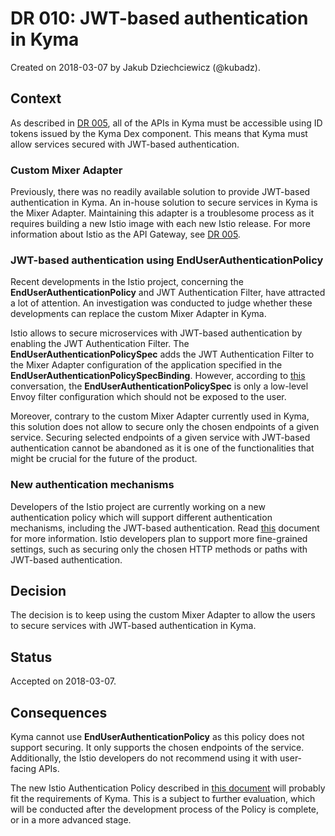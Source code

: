 # DR 010: JWT-based authentication in Kyma

Created on 2018-03-07 by Jakub Dziechciewicz (@kubadz).

## Context

As described in [DR 005](dr-005-Istio_as_the_API_Gateway.md), all of the APIs in Kyma must be accessible using ID tokens issued by the Kyma Dex component. This means that Kyma must allow services secured with JWT-based authentication.

### Custom Mixer Adapter

Previously, there was no readily available solution to provide JWT-based authentication in Kyma. An in-house solution to secure services in Kyma is the Mixer Adapter. Maintaining this adapter is a troublesome process as it requires building a new Istio image with each new Istio release.
For more information about Istio as the API Gateway, see [DR 005](dr-005-Istio_as_the_API_Gateway.md).

### JWT-based authentication using EndUserAuthenticationPolicy

Recent developments in the Istio project, concerning the **EndUserAuthenticationPolicy** and JWT Authentication Filter, have attracted a lot of attention. An investigation was conducted to judge whether these developments can replace the custom Mixer Adapter in Kyma.

Istio allows to secure microservices with JWT-based authentication by enabling the JWT Authentication Filter. The **EndUserAuthenticationPolicySpec** adds the JWT Authentication Filter to the Mixer Adapter configuration of the application specified in the **EndUserAuthenticationPolicySpecBinding**. However, according to [this](https://groups.google.com/forum/#!topic/istio-security/guJV0J9A2VQ) conversation, the **EndUserAuthenticationPolicySpec** is only a low-level Envoy filter configuration which should not be exposed to the user.

Moreover, contrary to the custom Mixer Adapter currently used in Kyma, this solution does not allow to secure only the chosen endpoints of a given service. Securing selected endpoints of a given service with JWT-based authentication cannot be abandoned as it is one of the functionalities that might be crucial for the future of the product.

### New authentication mechanisms

Developers of the Istio project are currently working on a new authentication policy which will support different authentication mechanisms, including the JWT-based authentication. Read [this](https://docs.google.com/document/d/1ezP4UuOn3JXEs_cXW4GyPGq-Ppq_XhS9-M-lN6ocOA4) document for more information. Istio developers plan to support more fine-grained settings, such as securing only the chosen HTTP methods or paths with JWT-based authentication.

## Decision

The decision is to keep using the custom Mixer Adapter to allow the users to secure services with JWT-based authentication in Kyma.

## Status

Accepted on 2018-03-07.

## Consequences

Kyma cannot use **EndUserAuthenticationPolicy** as this policy does not support securing. It only supports the chosen endpoints of the service. Additionally, the Istio developers do not recommend using it with user-facing APIs.

The new Istio Authentication Policy described in [this document](https://docs.google.com/document/d/1ezP4UuOn3JXEs_cXW4GyPGq-Ppq_XhS9-M-lN6ocOA4) will probably fit the requirements of Kyma. This is a subject to further evaluation, which will be conducted after the development process of the Policy is complete, or in a more advanced stage.
